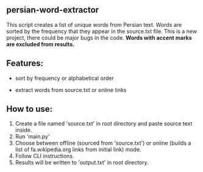 ## persian-word-extractor
This script creates a list of unique words from Persian text. Words are sorted by the frequency that they appear in the source.txt file. This is a new project, there could be major bugs in the code.
**Words with accent marks are excluded from results.**

## Features:
* sort by frequency or alphabetical order

* extract words from source.txt or online links

## How to use:
1. Create a file named 'source.txt' in root directory and paste source text inside.
2. Run 'main.py'
3. Choose between offline (sourced from 'source.txt') or online (builds a list of fa.wikipedia.org links from initial link) mode.
4. Follow CLI instructions.
5. Results will be written to 'output.txt' in root directory.
